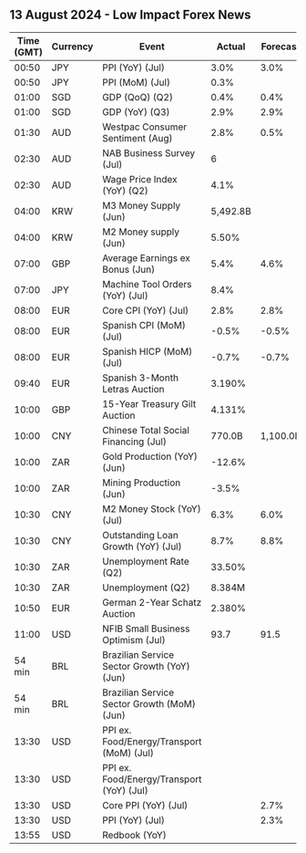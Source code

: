 ## 13 August 2024 - Low Impact Forex News

| Time (GMT) | Currency | Event | Actual | Forecast | Previous |
|------|----------|-------|--------|----------|----------|
| 00:50 | JPY | PPI (YoY) (Jul) | 3.0% | 3.0% | 2.9% |
| 00:50 | JPY | PPI (MoM) (Jul) | 0.3% |  | 0.2% |
| 01:00 | SGD | GDP (QoQ) (Q2) | 0.4% | 0.4% | 0.4% |
| 01:00 | SGD | GDP (YoY) (Q3) | 2.9% | 2.9% | 3.0% |
| 01:30 | AUD | Westpac Consumer Sentiment (Aug) | 2.8% | 0.5% | -1.1% |
| 02:30 | AUD | NAB Business Survey (Jul) | 6 |  | 4 |
| 02:30 | AUD | Wage Price Index (YoY) (Q2) | 4.1% |  | 4.1% |
| 04:00 | KRW | M3 Money Supply (Jun) | 5,492.8B |  | 5,471.2B |
| 04:00 | KRW | M2 Money supply (Jun) | 5.50% |  | 5.20% |
| 07:00 | GBP | Average Earnings ex Bonus (Jun) | 5.4% | 4.6% | 5.8% |
| 07:00 | JPY | Machine Tool Orders (YoY) (Jul) | 8.4% |  | 9.7% |
| 08:00 | EUR | Core CPI (YoY) (Jul) | 2.8% | 2.8% | 3.0% |
| 08:00 | EUR | Spanish CPI (MoM) (Jul) | -0.5% | -0.5% | 0.4% |
| 08:00 | EUR | Spanish HICP (MoM) (Jul) | -0.7% | -0.7% | 0.4% |
| 09:40 | EUR | Spanish 3-Month Letras Auction | 3.190% |  | 3.293% |
| 10:00 | GBP | 15-Year Treasury Gilt Auction | 4.131% |  | 4.314% |
| 10:00 | CNY | Chinese Total Social Financing (Jul) | 770.0B | 1,100.0B | 3,300.0B |
| 10:00 | ZAR | Gold Production (YoY) (Jun) | -12.6% |  | -9.0% |
| 10:00 | ZAR | Mining Production (Jun) | -3.5% |  | 1.3% |
| 10:30 | CNY | M2 Money Stock (YoY) (Jul) | 6.3% | 6.0% | 6.2% |
| 10:30 | CNY | Outstanding Loan Growth (YoY) (Jul) | 8.7% | 8.8% | 8.8% |
| 10:30 | ZAR | Unemployment Rate (Q2) | 33.50% |  | 32.90% |
| 10:30 | ZAR | Unemployment (Q2) | 8.384M |  | 8.226M |
| 10:50 | EUR | German 2-Year Schatz Auction | 2.380% |  | 2.730% |
| 11:00 | USD | NFIB Small Business Optimism (Jul) | 93.7 | 91.5 | 91.5 |
| 54 min | BRL | Brazilian Service Sector Growth (YoY) (Jun) |  |  | 0.8% |
| 54 min | BRL | Brazilian Service Sector Growth (MoM) (Jun) |  |  | 0.0% |
| 13:30 | USD | PPI ex. Food/Energy/Transport (MoM) (Jul) |  |  | 0.0% |
| 13:30 | USD | PPI ex. Food/Energy/Transport (YoY) (Jul) |  |  | 3.1% |
| 13:30 | USD | Core PPI (YoY) (Jul) |  | 2.7% | 3.0% |
| 13:30 | USD | PPI (YoY) (Jul) |  | 2.3% | 2.6% |
| 13:55 | USD | Redbook (YoY) |  |  | 5.1% |
